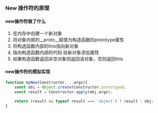 ### New 操作符的原理
 
#### new操作符做了什么
1. 在内存中创建一个新对象
2. 将对象内部的__proto__赋值为构造函数的prototype属性
3. 将构造函数内部的this指向新对象
4. 指向构造函数内部的代码 给新对象添加属性
5. 如果构造函数返回非空对象则返回该对象，否则返回this

#### new操作符的模拟实现
```js
function myNew(Constructor,...args){
    const obj = Object.create(Constructor.prototype);
    const result = Constructor.apply(obj,args);

    return (result && typeof result === 'object') ? result : obj;
}
```

